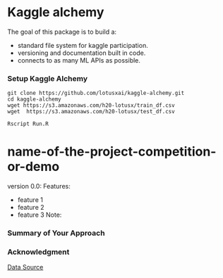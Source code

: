 # Kaggle alchemy
The goal of this package is to build a:
- standard file system for kaggle participation.
- versioning and documentation built in code.
- connects to as many ML APIs as possible.


### Setup Kaggle Alchemy
```
git clone https://github.com/lotusxai/kaggle-alchemy.git
cd kaggle-alchemy
wget https://s3.amazonaws.com/h20-lotusx/train_df.csv
wget  https://s3.amazonaws.com/h20-lotusx/test_df.csv

Rscript Run.R
```

# name-of-the-project-competition-or-demo

version 0.0:
Features:
* feature 1
* feature 2
* feature 3
Note:

### Summary of Your Approach






### Acknowledgment
[Data Source](https://www.kaggle.com/mlg-ulb/creditcardfraud)
